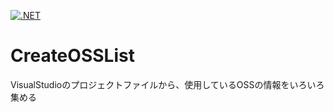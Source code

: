[![.NET](https://github.com/kou-hon/CreateOSSList/actions/workflows/dotnet.yml/badge.svg)](https://github.com/kou-hon/CreateOSSList/actions/workflows/dotnet.yml)

# CreateOSSList
VisualStudioのプロジェクトファイルから、使用しているOSSの情報をいろいろ集める
